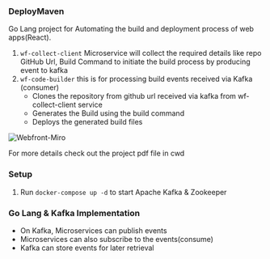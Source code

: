 ### DeployMaven
Go Lang project for Automating the build and deployment process of web apps(React).

1. `wf-collect-client` Microservice will collect the required details like repo GitHub Url, Build Command to initiate the build process by producing event to kafka
2. `wf-code-builder` this is for processing build events received via Kafka (consumer)
   - Clones the repository from github url received via kafka from wf-collect-client service
   - Generates the Build using the build command
   - Deploys the generated build files

![Webfront-Miro](https://github.com/Sai7xp/golang-projects/assets/39739036/95af91ca-1490-41d1-b3e4-b472f05e3e7e)

For more details check out the project pdf file in cwd

### Setup
1. Run `docker-compose up -d` to start Apache Kafka & Zookeeper

### Go Lang & Kafka Implementation

- On Kafka, Microservices can publish events
- Microservices can also subscribe to the events(consume)
- Kafka can store events for later retrieval
  
